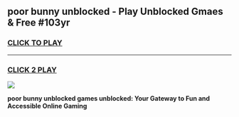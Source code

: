
## poor bunny unblocked - Play Unblocked Gmaes & Free #103yr
<h3>
<a href="https://news.freeplayer.one?title=poor_bunny_unblocked&ref=24F">CLICK TO PLAY</a></h3>
<hr>

<h3>
<a href="https://news.freeplayer.one?title=poor_bunny_unblocked&ref=24F">CLICK 2 PLAY</a>
  
</h3>

<a href="https://news.freeplayer.one?title=poor_bunny_unblocked&ref=24F/"><img src="https://clearcache.store/games.png"></a>


**poor bunny unblocked games unblocked: Your Gateway to Fun and Accessible Online Gaming**
